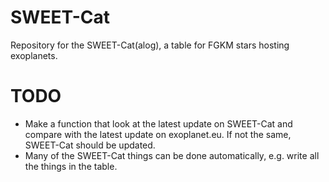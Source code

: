 SWEET-Cat
=========

Repository for the SWEET-Cat(alog), a table for FGKM stars hosting exoplanets.


TODO
====

   - Make a function that look at the latest update on SWEET-Cat and compare
     with the latest update on exoplanet.eu. If not the same, SWEET-Cat should
     be updated.
   - Many of the SWEET-Cat things can be done automatically, e.g. write all the
     things in the table.
